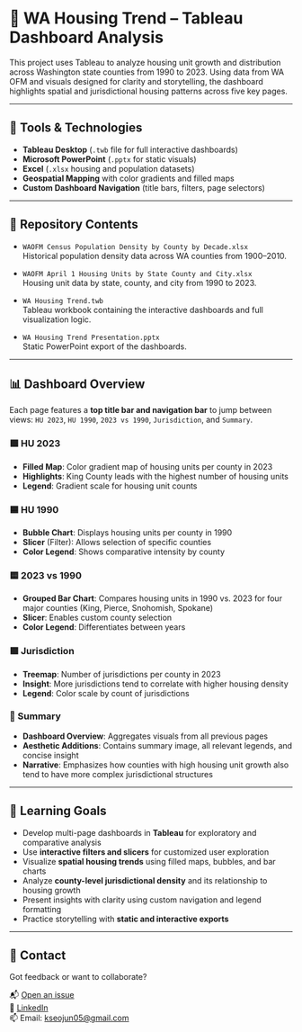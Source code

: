 # 🏡 WA Housing Trend – Tableau Dashboard Analysis

This project uses Tableau to analyze housing unit growth and distribution across Washington state counties from 1990 to 2023. Using data from WA OFM and visuals designed for clarity and storytelling, the dashboard highlights spatial and jurisdictional housing patterns across five key pages.

---

## 🧰 Tools & Technologies

- **Tableau Desktop** (`.twb` file for full interactive dashboards)
- **Microsoft PowerPoint** (`.pptx` for static visuals)
- **Excel** (`.xlsx` housing and population datasets)
- **Geospatial Mapping** with color gradients and filled maps
- **Custom Dashboard Navigation** (title bars, filters, page selectors)

---

## 📁 Repository Contents

- `WAOFM Census Population Density by County by Decade.xlsx`  
  Historical population density data across WA counties from 1900–2010.

- `WAOFM April 1 Housing Units by State County and City.xlsx`  
  Housing unit data by state, county, and city from 1990 to 2023.

- `WA Housing Trend.twb`  
  Tableau workbook containing the interactive dashboards and full visualization logic.

- `WA Housing Trend Presentation.pptx`  
  Static PowerPoint export of the dashboards.

---

## 📊 Dashboard Overview

Each page features a **top title bar and navigation bar** to jump between views: `HU 2023`, `HU 1990`, `2023 vs 1990`, `Jurisdiction`, and `Summary`.

### 🟩 HU 2023
- **Filled Map**: Color gradient map of housing units per county in 2023  
- **Highlights**: King County leads with the highest number of housing units  
- **Legend**: Gradient scale for housing unit counts

### 🟦 HU 1990
- **Bubble Chart**: Displays housing units per county in 1990  
- **Slicer** (Filter): Allows selection of specific counties  
- **Color Legend**: Shows comparative intensity by county

### 🟨 2023 vs 1990
- **Grouped Bar Chart**: Compares housing units in 1990 vs. 2023 for four major counties (King, Pierce, Snohomish, Spokane)  
- **Slicer**: Enables custom county selection  
- **Color Legend**: Differentiates between years

### 🟪 Jurisdiction
- **Treemap**: Number of jurisdictions per county in 2023  
- **Insight**: More jurisdictions tend to correlate with higher housing density  
- **Legend**: Color scale by count of jurisdictions

### 🧾 Summary
- **Dashboard Overview**: Aggregates visuals from all previous pages  
- **Aesthetic Additions**: Contains summary image, all relevant legends, and concise insight  
- **Narrative**: Emphasizes how counties with high housing unit growth also tend to have more complex jurisdictional structures

---

## 🎯 Learning Goals

- Develop multi-page dashboards in **Tableau** for exploratory and comparative analysis  
- Use **interactive filters and slicers** for customized user exploration  
- Visualize **spatial housing trends** using filled maps, bubbles, and bar charts  
- Analyze **county-level jurisdictional density** and its relationship to housing growth  
- Present insights with clarity using custom navigation and legend formatting  
- Practice storytelling with **static and interactive exports**

---

## 🤝 Contact

Got feedback or want to collaborate?

📬 [Open an issue](https://github.com/SeojunKim05/PracticeProjects/issues)  
💼 [LinkedIn](https://www.linkedin.com/in/seojun-kim-089b7b339)  
📫 Email: kseojun05@gmail.com
